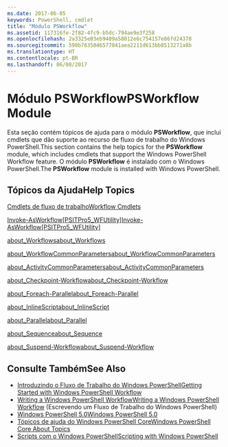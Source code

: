 ```yaml
---
ms.date: 2017-06-05
keywords: PowerShell, cmdlet
title: "Módulo PSWorkflow"
ms.assetid: 117316fe-2f82-4fc9-b5dc-794ae9e3f258
ms.openlocfilehash: 2a3325e03eb9409a58012e6c754157e86fd24378
ms.sourcegitcommit: 598b7835046577841aea2211d613bb8513271a8b
ms.translationtype: HT
ms.contentlocale: pt-BR
ms.lasthandoff: 06/08/2017
---
```

# <a name="psworkflow-module"></a><span data-ttu-id="13878-103">Módulo PSWorkflow</span><span class="sxs-lookup"><span data-stu-id="13878-103">PSWorkflow Module</span></span>
<span data-ttu-id="13878-104">Esta seção contém tópicos de ajuda para o módulo **PSWorkflow**, que inclui cmdlets que dão suporte ao recurso de fluxo de trabalho do Windows PowerShell.</span><span class="sxs-lookup"><span data-stu-id="13878-104">This section contains the help topics for the **PSWorkflow** module, which includes cmdlets that support the Windows PowerShell Workflow feature.</span></span> <span data-ttu-id="13878-105">O módulo **PSWorkflow** é instalado com o Windows PowerShell.</span><span class="sxs-lookup"><span data-stu-id="13878-105">The **PSWorkflow** module is installed with Windows PowerShell.</span></span>

## <a name="help-topics"></a><span data-ttu-id="13878-106">Tópicos da Ajuda</span><span class="sxs-lookup"><span data-stu-id="13878-106">Help Topics</span></span>
[<span data-ttu-id="13878-107">Cmdlets de fluxo de trabalho</span><span class="sxs-lookup"><span data-stu-id="13878-107">Workflow Cmdlets</span></span>](http://go.microsoft.com/fwlink/?LinkID=245865)

[<span data-ttu-id="13878-108">Invoke-AsWorkflow[PSITPro5_WFUtility]</span><span class="sxs-lookup"><span data-stu-id="13878-108">Invoke-AsWorkflow[PSITPro5_WFUtility]</span></span>](https://technet.microsoft.com/en-us/library/a5a32019-0d68-4041-935f-1b1cacaf6d3d)

[<span data-ttu-id="13878-109">about_Workflows</span><span class="sxs-lookup"><span data-stu-id="13878-109">about_Workflows</span></span>](https://technet.microsoft.com/en-us/library/f2897bdd-1b9d-4679-8b19-09840bd40a22)

[<span data-ttu-id="13878-110">about_WorkflowCommonParameters</span><span class="sxs-lookup"><span data-stu-id="13878-110">about_WorkflowCommonParameters</span></span>](https://technet.microsoft.com/en-us/library/119f968e-618e-439c-b76c-cdd17e6df27c)

[<span data-ttu-id="13878-111">about_ActivityCommonParameters</span><span class="sxs-lookup"><span data-stu-id="13878-111">about_ActivityCommonParameters</span></span>](https://technet.microsoft.com/en-us/library/8ca60664-37c6-4257-a723-e3c41dd10122)

[<span data-ttu-id="13878-112">about_Checkpoint-Workflow</span><span class="sxs-lookup"><span data-stu-id="13878-112">about_Checkpoint-Workflow</span></span>](https://technet.microsoft.com/en-us/library/3a309488-1e7a-4807-b83b-dedbeac3ee1c)

[<span data-ttu-id="13878-113">about_Foreach-Parallel</span><span class="sxs-lookup"><span data-stu-id="13878-113">about_Foreach-Parallel</span></span>](https://technet.microsoft.com/en-us/library/35704780-dde8-4f5f-9319-5b982148bba7)

[<span data-ttu-id="13878-114">about_InlineScript</span><span class="sxs-lookup"><span data-stu-id="13878-114">about_InlineScript</span></span>](https://technet.microsoft.com/en-us/library/f88ed5a9-02d6-4bf0-a031-61198e1e7291)

[<span data-ttu-id="13878-115">about_Parallel</span><span class="sxs-lookup"><span data-stu-id="13878-115">about_Parallel</span></span>](https://technet.microsoft.com/en-us/library/104559a8-e89a-49f5-8c08-e5bf72768cbf)

[<span data-ttu-id="13878-116">about_Sequence</span><span class="sxs-lookup"><span data-stu-id="13878-116">about_Sequence</span></span>](https://technet.microsoft.com/en-us/library/bda3f81a-be8a-43be-b0df-12bb7e193b9b)

[<span data-ttu-id="13878-117">about_Suspend-Workflow</span><span class="sxs-lookup"><span data-stu-id="13878-117">about_Suspend-Workflow</span></span>](https://technet.microsoft.com/en-us/library/be2ded75-1eca-493e-96c1-758f92b5f199)

## <a name="see-also"></a><span data-ttu-id="13878-118">Consulte Também</span><span class="sxs-lookup"><span data-stu-id="13878-118">See Also</span></span>
- [<span data-ttu-id="13878-119">Introduzindo o Fluxo de Trabalho do Windows PowerShell</span><span class="sxs-lookup"><span data-stu-id="13878-119">Getting Started with Windows PowerShell Workflow</span></span>](http://go.microsoft.com/fwlink/?LinkID=252592)
- [<span data-ttu-id="13878-120">Writing a Windows PowerShell Workflow</span><span class="sxs-lookup"><span data-stu-id="13878-120">Writing a Windows PowerShell Workflow</span></span>](https://technet.microsoft.com/en-us/library/2551ceed-836f-4275-9fc0-ea68446d6a35) (Escrevendo um Fluxo de Trabalho do Windows PowerShell)
- [<span data-ttu-id="13878-121">Windows PowerShell 5.0</span><span class="sxs-lookup"><span data-stu-id="13878-121">Windows PowerShell 5.0</span></span>](../core-modules/Windows-PowerShell-5.0.md)
- [<span data-ttu-id="13878-122">Tópicos de ajuda do Windows PowerShell Core</span><span class="sxs-lookup"><span data-stu-id="13878-122">Windows PowerShell Core About Topics</span></span>](../core-modules/Windows-PowerShell-Core-About-Topics.md)
- [<span data-ttu-id="13878-123">Scripts com o Windows PowerShell</span><span class="sxs-lookup"><span data-stu-id="13878-123">Scripting with Windows PowerShell</span></span>](../../getting-started/fundamental/Scripting-with-Windows-PowerShell.md)

